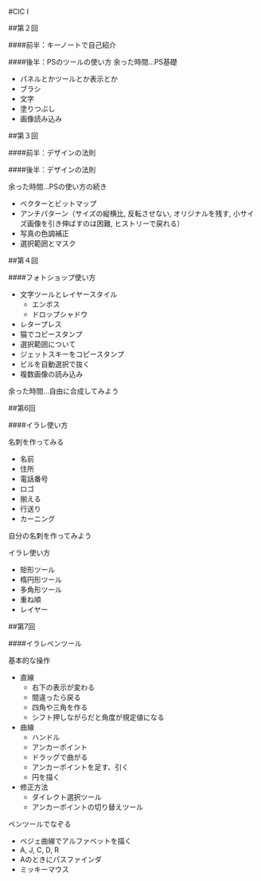 #CIC I

##第２回

####前半：キーノートで自己紹介

####後半：PSのツールの使い方
余った時間…PS基礎

- パネルとかツールとか表示とか
- ブラシ
- 文字
- 塗りつぶし
- 画像読み込み


##第３回

####前半：デザインの法則

####後半：デザインの法則

余った時間…PSの使い方の続き

- ベクターとビットマップ
- アンチパターン（サイズの縦横比, 反転させない, オリジナルを残す, 小サイズ画像を引き伸ばすのは困難, ヒストリーで戻れる）
- 写真の色調補正
- 選択範囲とマスク


##第４回

####フォトショップ使い方

- 文字ツールとレイヤースタイル
	- エンボス
	- ドロップシャドウ
- レタープレス
- 猫でコピースタンプ
- 選択範囲について
- ジェットスキーをコピースタンプ
- ビルを自動選択で抜く 
- 複数画像の読み込み

余った時間…自由に合成してみよう

##第6回

####イラレ使い方

名刺を作ってみる
- 名前- 住所- 電話番号- ロゴ- 揃える- 行送り- カーニング
自分の名刺を作ってみようイラレ使い方- 矩形ツール- 楕円形ツール- 多角形ツール
- 重ね順
- レイヤー



##第7回

####イラレペンツール

基本的な操作

- 直線  - 右下の表示が変わる  - 間違ったら戻る  - 四角や三角を作る  - シフト押しながらだと角度が規定値になる - 曲線 	 - ハンドル 	 - アンカーポイント 	 - ドラッグで曲がる 	 - アンカーポイントを足す、引く 	 - 円を描く - 修正方法  	- ダイレクト選択ツール 	 - アンカーポイントの切り替えツールペンツールでなぞる
- ベジェ曲線でアルファベットを描く- A, J, C, D, R- Aのときにパスファインダ- ミッキーマウス